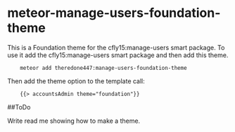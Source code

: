 # meteor-manage-users-foundation-theme
This is a Foundation theme for the cfly15:manage-users smart package. To use it add the cfly15:manage-users smart package and then add this theme.

```
    meteor add theredone447:manage-users-foundation-theme
```

Then add the theme option to the template call:

```
    {{> accountsAdmin theme="foundation"}}
```

##ToDo

Write read me showing how to make a theme.
